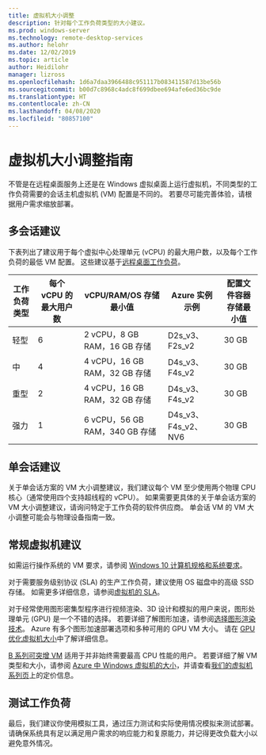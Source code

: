 ```yaml
---
title: 虚拟机大小调整
description: 针对每个工作负荷类型的大小建议。
ms.prod: windows-server
ms.technology: remote-desktop-services
ms.author: helohr
ms.date: 12/02/2019
ms.topic: article
author: Heidilohr
manager: lizross
ms.openlocfilehash: 1d6a7daa3966488c951117b083411587d13be56b
ms.sourcegitcommit: b00d7c8968c4adc8f699dbee694afe6ed36bc9de
ms.translationtype: HT
ms.contentlocale: zh-CN
ms.lasthandoff: 04/08/2020
ms.locfileid: "80857100"
---
```

# <a name="virtual-machine-sizing-guidance"></a>虚拟机大小调整指南

不管是在远程桌面服务上还是在 Windows 虚拟桌面上运行虚拟机，不同类型的工作负荷需要的会话主机虚拟机 (VM) 配置是不同的。 若要尽可能完善体验，请根据用户需求缩放部署。

## <a name="multi-session-recommendations"></a>多会话建议

下表列出了建议用于每个虚拟中心处理单元 (vCPU) 的最大用户数，以及每个工作负荷的最低 VM 配置。 这些建议基于[远程桌面工作负荷](remote-desktop-workloads.md)。

| 工作负荷类型 | 每个 vCPU 的最大用户数 | vCPU/RAM/OS 存储最小值 | Azure 实例示例 | 配置文件容器存储最小值 |
| --- | --- | --- | --- | --- |
| 轻型 | 6 | 2 vCPU，8 GB RAM，16 GB 存储 | D2s_v3、F2s_v2 | 30 GB |
| 中 | 4 | 4 vCPU，16 GB RAM，32 GB 存储 | D4s_v3、F4s_v2 | 30 GB |
| 重型 | 2 | 4 vCPU，16 GB RAM，32 GB 存储 | D4s_v3、F4s_v2 | 30 GB |
| 强力 | 1 | 6 vCPU，56 GB RAM，340 GB 存储 | D4s_v3、F4s_v2、NV6 | 30 GB |

## <a name="single-session-recommendations"></a>单会话建议

关于单会话方案的 VM 大小调整建议，我们建议每个 VM 至少使用两个物理 CPU 核心（通常使用四个支持超线程的 vCPU）。 如果需要更具体的关于单会话方案的 VM 大小调整建议，请询问特定于工作负荷的软件供应商。 单会话 VM 的 VM 大小调整可能会与物理设备指南一致。

## <a name="general-virtual-machine-recommendations"></a>常规虚拟机建议

如需运行操作系统的 VM 要求，请参阅 [Windows 10 计算机规格和系统要求](https://www.microsoft.com/windows/windows-10-specifications)。

对于需要服务级别协议 (SLA) 的生产工作负荷，建议使用 OS 磁盘中的高级 SSD 存储。 如需更多详细信息，请参阅[虚拟机的 SLA](https://azure.microsoft.com/support/legal/sla/virtual-machines/v1_8/)。

对于经常使用图形密集型程序进行视频渲染、3D 设计和模拟的用户来说，图形处理单元 (GPU) 是一个不错的选择。 若要详细了解图形加速，请参阅[选择图形渲染技术](rds-graphics-virtualization.md)。 Azure 有多个图形加速部署选项和多种可用的 GPU VM 大小。 请在 [GPU 优化虚拟机大小](https://docs.microsoft.com/azure/virtual-machines/windows/sizes-gpu)中了解详细信息。

[B 系列可突增 VM](https://docs.microsoft.com/azure/virtual-machines/windows/b-series-burstable) 适用于并非始终需要最高 CPU 性能的用户。 若要详细了解 VM 类型和大小，请参阅 [Azure 中 Windows 虚拟机的大小](https://docs.microsoft.com/azure/virtual-machines/windows/sizes)，并请查看[我们的虚拟机系列页](https://azure.microsoft.com/pricing/details/virtual-machines/series/)上的定价信息。

## <a name="test-your-workload"></a>测试工作负荷

最后，我们建议你使用模拟工具，通过压力测试和实际使用情况模拟来测试部署。 请确保系统具有足以满足用户需求的响应能力和复原能力，并记得更改负载大小以避免意外情况。
